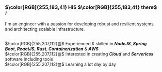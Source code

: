 ### $\color[RGB]{255,183,41} Hi$ $\color[RGB]{255,183,41} there$ _!_

I'm an engineer with a passion for developing robust and resilient systems and architecting scalable infrastructure.

<br> $\color[RGB]{255,207,112}▧$  Experienced & skilled in ***NodeJS***, ***Spring Boot***, ***ReactJS***, ***Rust***, ***Containerization*** & ***AWS***
<br> $\color[RGB]{255,207,112}▧$  Interested in creating ***Cloud*** and ***Serverless*** software including tools
<br> $\color[RGB]{255,207,112}▧$  Learning a lot day by day
